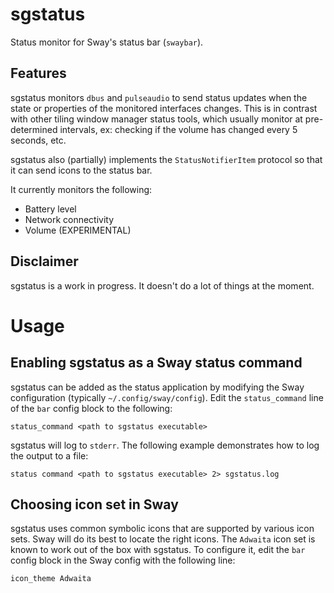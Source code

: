 # sgstatus

Status monitor for Sway's status bar (`swaybar`).

## Features

sgstatus monitors `dbus` and `pulseaudio` to send status updates when the state 
or properties of the monitored interfaces changes. This is in contrast with 
other tiling window manager status tools, which usually monitor at 
pre-determined intervals, ex: checking if the volume has changed every 5 
seconds, etc.

sgstatus also (partially) implements the `StatusNotifierItem` protocol so that
it can send icons to the status bar.

It currently monitors the following:

* Battery level
* Network connectivity
* Volume (EXPERIMENTAL)

## Disclaimer

sgstatus is a work in progress. It doesn't do a lot of things at the moment. 

# Usage

## Enabling sgstatus as a Sway status command

sgstatus can be added as the status application by modifying the Sway 
configuration (typically `~/.config/sway/config`). Edit the `status_command`
line of the `bar` config block to the following:
```
status_command <path to sgstatus executable>
```

sgstatus will log to `stderr`. The following example demonstrates how to log the
output to a file:
```
status command <path to sgstatus executable> 2> sgstatus.log
```

## Choosing icon set in Sway

sgstatus uses common symbolic icons that are supported by various icon sets. 
Sway will do its best to locate the right icons. The `Adwaita` icon set is 
known to work out of the box with sgstatus. To configure it, edit the `bar` 
config block in the Sway config with the following line:
```
icon_theme Adwaita
```
